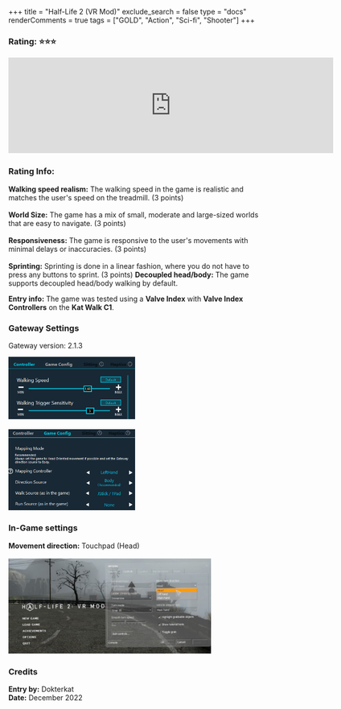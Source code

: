 +++
title = "Half-Life 2 (VR Mod)"
exclude_search = false
type = "docs"
renderComments = true
tags = ["GOLD", "Action", "Sci-fi", "Shooter"]
+++

### Rating: ⭐⭐⭐ <br>

<iframe src="https://store.steampowered.com/widget/658920/" frameborder="0" width="646" height="190"></iframe>

### Rating Info:
**Walking speed realism:** The walking speed in the game is realistic and matches the user's speed on the treadmill. (3 points) <br><br>
**World Size:** The game has a mix of small, moderate and large-sized worlds that are easy to navigate. (3 points) <br><br>
**Responsiveness:** The game is responsive to the user's movements with minimal delays or inaccuracies. (3 points) <br><br>
**Sprinting:** Sprinting is done in a linear fashion, where you do not have to press any buttons to sprint. (3 points)
**Decoupled head/body:** The game supports decoupled head/body walking by default.

**Entry info:** The game was tested using a **Valve Index** with **Valve Index Controllers** on the **Kat Walk C1**.

### Gateway Settings
Gateway version: 2.1.3 
<br>

<img src="https://raw.githubusercontent.com/dokterkats/katDB/main/settings/Half-Life2VRMod/gateway-controller.PNG" style="width: 50%;">
<br><br>
<img src="https://raw.githubusercontent.com/dokterkats/katDB/main/settings/Half-Life2VRMod/gateway-config.PNG" style="width: 50%;">

### In-Game settings
**Movement direction:** Touchpad (Head) <br><br>
<img src="https://raw.githubusercontent.com/dokterkats/katDB/main/settings/Half-Life2VRMod/in-game.jpg" style="width: 80%;">

### Credits
**Entry by:** Dokterkat <br>
**Date:** December 2022
